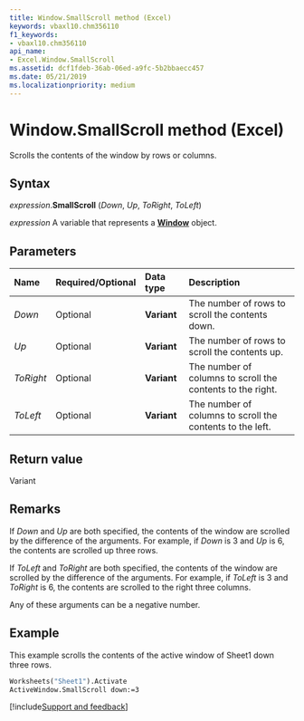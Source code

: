 ```yaml
---
title: Window.SmallScroll method (Excel)
keywords: vbaxl10.chm356110
f1_keywords:
- vbaxl10.chm356110
api_name:
- Excel.Window.SmallScroll
ms.assetid: dcf1fdeb-36ab-06ed-a9fc-5b2bbaecc457
ms.date: 05/21/2019
ms.localizationpriority: medium
---
```



# Window.SmallScroll method (Excel)

Scrolls the contents of the window by rows or columns.


## Syntax

_expression_.**SmallScroll** (_Down_, _Up_, _ToRight_, _ToLeft_)

_expression_ A variable that represents a **[Window](Excel.Window.md)** object.


## Parameters

|Name|Required/Optional|Data type|Description|
|:-----|:-----|:-----|:-----|
| _Down_|Optional| **Variant**|The number of rows to scroll the contents down.|
| _Up_|Optional| **Variant**|The number of rows to scroll the contents up.|
| _ToRight_|Optional| **Variant**|The number of columns to scroll the contents to the right.|
| _ToLeft_|Optional| **Variant**|The number of columns to scroll the contents to the left.|

## Return value

Variant


## Remarks

If _Down_ and _Up_ are both specified, the contents of the window are scrolled by the difference of the arguments. For example, if _Down_ is 3 and _Up_ is 6, the contents are scrolled up three rows.

If _ToLeft_ and _ToRight_ are both specified, the contents of the window are scrolled by the difference of the arguments. For example, if _ToLeft_ is 3 and _ToRight_ is 6, the contents are scrolled to the right three columns.

Any of these arguments can be a negative number.


## Example

This example scrolls the contents of the active window of Sheet1 down three rows.

```vb
Worksheets("Sheet1").Activate 
ActiveWindow.SmallScroll down:=3
```



[!include[Support and feedback](~/includes/feedback-boilerplate.md)]
